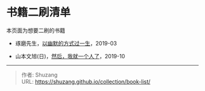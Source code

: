 # 书籍二刷清单


本页面为想要二刷的书籍

- 琢磨先生，[以幽默的方式过一生](https://book.douban.com/subject/27053004/)，2019-03

- 山本文旭(日)，[然后，我就一个人了](https://book.douban.com/subject/6967980/)，2019-10



---

> 作者: Shuzang  
> URL: https://shuzang.github.io/collection/book-list/  

